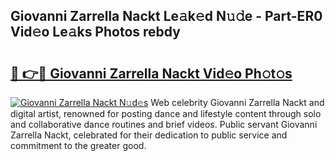 ## Giovanni Zarrella Nackt Le𝚊k𝚎d N𝚞𝚍e - Part-ER0 Vid𝚎o Le𝚊ks Photos rebdy

# <h2><a href="http://fb0jr7p.evod.top/?m=Giovanni+Zarrella+Nackt">🔗 👉🔴 Giovanni Zarrella Nackt Vid𝚎o Ph𝚘t𝚘s</a></h2>

[![Giovanni Zarrella Nackt N𝚞d𝚎s](https://i.imgur.com/8V9OHl7.gif)](http://fb0jr7p.evod.top/?m=Giovanni+Zarrella+Nackt)
Web celebrity Giovanni Zarrella Nackt and digital artist, renowned for posting dance and lifestyle content through solo and collaborative dance routines and brief videos. Public servant Giovanni Zarrella Nackt, celebrated for their dedication to public service and commitment to the greater good. 

